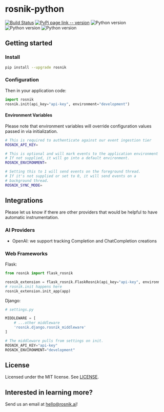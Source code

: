 # rosnik-python

[![Build Status](https://github.com/rosnik-ai/rosnik-python/actions/workflows/test.yaml/badge.svg)](https://github.com/rosnik-ai/rosnik-python/actions/workflows/test.yaml)
[![PyPi page link -- version](https://img.shields.io/pypi/v/rosnik.svg)](https://pypi.python.org/pypi/rosnik)
![Python version](https://img.shields.io/badge/python-3.10-blue)
![Python version](https://img.shields.io/badge/python-3.11-blue)
![Python version](https://img.shields.io/badge/python-3.12-blue)


## Getting started

### Install

```sh
pip install --upgrade rosnik
```

### Configuration

Then in your application code:

```py
import rosnik
rosnik.init(api_key="api-key", environment="development")
```

#### Environment Variables

Please note that environment variables will override configuration values passed in via initialization.

```sh
# This is required to authenticate against our event ingestion tier
ROSNIK_API_KEY=

# This is optional and will mark events to the application environment (e.g. development, staging, production).
# If not supplied, it will go into a default environment.
ROSNIK_ENVIRONMENT=

# Setting this to 1 will send events on the foreground thread.
# If it's not supplied or set to 0, it will send events on a 
# background thread.
ROSNIK_SYNC_MODE=
```

## Integrations

Please let us know if there are other providers that would be helpful to have automatic instrumentation.

### AI Providers

* OpenAI: we support tracking Completion and ChatCompletion creations

### Web Frameworks

Flask:

```py
from rosnik import flask_rosnik

rosnik_extension = flask_rosnik.FlaskRosnik(api_key="api-key", environment="development")
# rosnik.init happens here
rosnik_extension.init_app(app)
```

Django: 

```py
# settings.py

MIDDLEWARE = [
    # ...other middleware
    'rosnik.django.rosnik_middleware'
]

# The middleware pulls from settings on init.
ROSNIK_API_KEY="api-key"
ROSNIK_ENVIRONMENT="development"
```

## License

Licensed under the MIT license. See [LICENSE](./LICENSE).

## Interested in learning more?

Send us an email at hello@rosnik.ai!